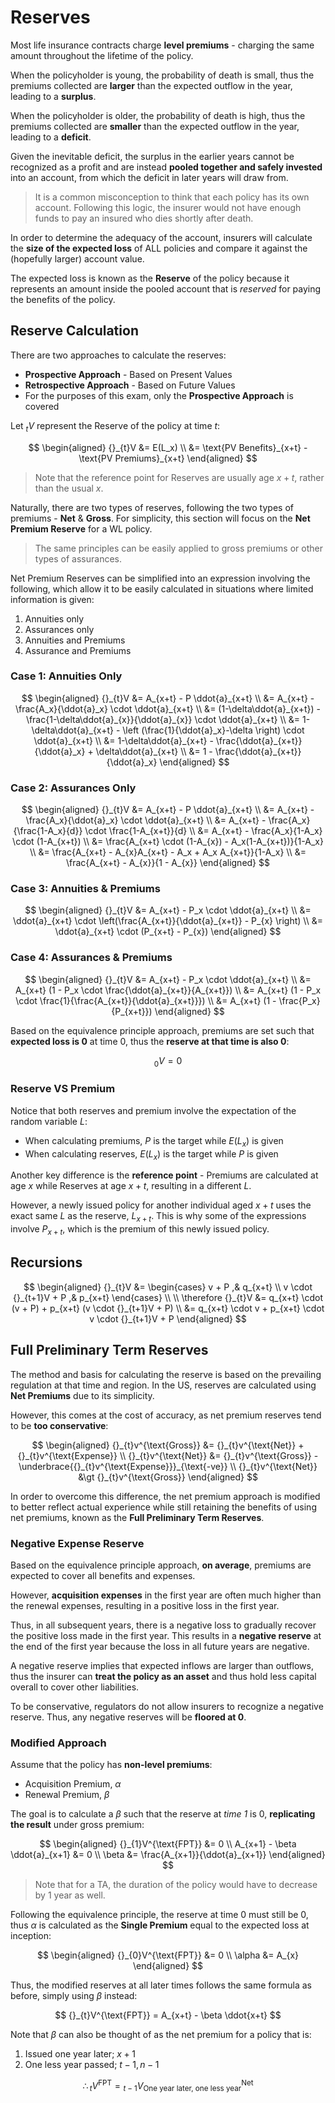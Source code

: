 # **Reserves**

Most life insurance contracts charge **level premiums** - charging the same amount throughout the lifetime of the policy.

When the policyholder is young, the probability of death is small, thus the premiums collected are **larger** than the expected outflow in the year, leading to a **surplus**.

When the policyholder is older, the probability of death is high, thus the premiums collected are **smaller** than the expected outflow in the year, leading to a **deficit**.

Given the inevitable deficit, the surplus in the earlier years cannot be recognized as a profit and are instead **pooled together and safely invested** into an account, from which the deficit in later years will draw from.

> It is a common misconception to think that each policy has its own account. Following this logic, the insurer would not have enough funds to pay an insured who dies shortly after death.

In order to determine the adequacy of the account, insurers will calculate the **size of the expected loss** of ALL policies and compare it against the (hopefully larger) account value.

The expected loss is known as the **Reserve** of the policy because it represents an amount inside the pooled account that is *reserved* for paying the benefits of the policy.

## **Reserve Calculation**

There are two approaches to calculate the reserves:

* **Prospective Approach** - Based on Present Values
* **Retrospective Approach** - Based on Future Values
* For the purposes of this exam, only the **Prospective Approach** is covered

Let ${}_{t}V$ represent the Reserve of the policy at time $t$:

$$
\begin{aligned}
    {}_{t}V
    &= E(L_x) \\
    &= \text{PV Benefits}_{x+t} - \text{PV Premiums}_{x+t}
\end{aligned}
$$

> Note that the reference point for Reserves are usually age $x+t$, rather than the usual $x$.

Naturally, there are two types of reserves, following the two types of premiums - **Net** & **Gross**. For simplicity, this section will focus on the **Net Premium Reserve** for a WL policy.

> The same principles can be easily applied to gross premiums or other types of assurances.

Net Premium Reserves can be simplified into an expression involving the following, which allow it to be easily calculated in situations where limited information is given:

1. Annuities only
2. Assurances only
3. Annuities and Premiums
4. Assurance and Premiums

### **Case 1: Annuities Only**

$$
\begin{aligned}
    {}_{t}V
    &= A_{x+t} - P \ddot{a}_{x+t} \\
    &= A_{x+t} - \frac{A_x}{\ddot{a}_x} \cdot \ddot{a}_{x+t} \\
    &= (1-\delta\ddot{a}_{x+t}) - \frac{1-\delta\ddot{a}_{x}}{\ddot{a}_{x}} \cdot \ddot{a}_{x+t} \\
    &= 1-\delta\ddot{a}_{x+t} - \left (\frac{1}{\ddot{a}_x}-\delta \right) \cdot \ddot{a}_{x+t} \\
    &= 1-\delta\ddot{a}_{x+t} - \frac{\ddot{a}_{x+t}}{\ddot{a}_x} + \delta\ddot{a}_{x+t} \\
    &= 1 - \frac{\ddot{a}_{x+t}}{\ddot{a}_x}
\end{aligned}
$$

### **Case 2: Assurances Only**

$$
\begin{aligned}
    {}_{t}V
    &= A_{x+t} - P \ddot{a}_{x+t} \\
    &= A_{x+t} - \frac{A_x}{\ddot{a}_x} \cdot \ddot{a}_{x+t} \\
    &= A_{x+t} - \frac{A_x}{\frac{1-A_x}{d}} \cdot \frac{1-A_{x+t}}{d} \\
    &= A_{x+t} - \frac{A_x}{1-A_x} \cdot (1-A_{x+t}) \\
    &= \frac{A_{x+t} \cdot (1-A_{x}) - A_x(1-A_{x+t})}{1-A_x} \\
    &= \frac{A_{x+t} - A_{x}A_{x+t} - A_x + A_x A_{x+t}}{1-A_x} \\
    &= \frac{A_{x+t} - A_{x}}{1 - A_{x}}
\end{aligned}
$$

### **Case 3: Annuities & Premiums**

$$
\begin{aligned}
    {}_{t}V
    &= A_{x+t} - P_x \cdot \ddot{a}_{x+t} \\
    &= \ddot{a}_{x+t} \cdot \left(\frac{A_{x+t}}{\ddot{a}_{x+t}} - P_{x} \right) \\
    &= \ddot{a}_{x+t} \cdot (P_{x+t} - P_{x})
\end{aligned}
$$

### **Case 4: Assurances & Premiums**

$$
\begin{aligned}
    {}_{t}V
    &= A_{x+t} - P_x \cdot \ddot{a}_{x+t} \\
    &= A_{x+t} (1 - P_x \cdot \frac{\ddot{a}_{x+t}}{A_{x+t}}) \\
    &= A_{x+t} (1 - P_x \cdot \frac{1}{\frac{A_{x+t}}{\ddot{a}_{x+t}}}) \\
    &= A_{x+t} (1 - \frac{P_x}{P_{x+t}})
\end{aligned}
$$

Based on the equivalence principle approach, premiums are set such that **expected loss is 0** at time 0, thus the **reserve at that time is also 0**:

$$
    {}_{0}V = 0
$$

### **Reserve VS Premium**

Notice that both reserves and premium involve the expectation of the random variable $L$:

* When calculating premiums, $P$ is the target while $E(L_x)$ is given
* When calculating reserves, $E(L_x)$ is the target while $P$ is given

Another key difference is the **reference point** - Premiums are calculated at age $x$ while Reserves at age $x+t$, resulting in a different $L$.

However, a newly issued policy for another individual aged $x+t$ uses the exact same $L$ as the reserve, $L_{x+t}$. This is why some of the expressions involve $P_{x+t}$, which is the premium of this newly issued policy.

## **Recursions**

$$
\begin{aligned}
    {}_{t}V
    &=
    \begin{cases}
        v + P ,& q_{x+t} \\
        v \cdot {}_{t+1}V + P ,& p_{x+t}
    \end{cases} \\
    \\
    \therefore
    {}_{t}V
    &= q_{x+t} \cdot (v + P) + p_{x+t} (v \cdot {}_{t+1}V + P) \\
    &= q_{x+t} \cdot v + p_{x+t} \cdot v \cdot {}_{t+1}V + P
\end{aligned}
$$

## **Full Preliminary Term Reserves**

The method and basis for calculating the reserve is based on the prevailing regulation at that time and region. In the US, reserves are calculated using **Net Premiums** due to its simplicity.

However, this comes at the cost of accuracy, as net premium reserves tend to be **too conservative**:

$$
\begin{aligned}
    {}_{t}v^{\text{Gross}} &= {}_{t}v^{\text{Net}} + {}_{t}v^{\text{Expense}} \\
    {}_{t}v^{\text{Net}} &= {}_{t}v^{\text{Gross}} - \underbrace{{}_{t}v^{\text{Expense}}}_{\text{-ve}} \\
    {}_{t}v^{\text{Net}} &\gt {}_{t}v^{\text{Gross}}
\end{aligned}
$$

In order to overcome this difference, the net premium approach is modified to better reflect actual experience while still retaining the benefits of using net premiums, known as the **Full Preliminary Term Reserves**.

### **Negative Expense Reserve**

Based on the equivalence principle approach, **on average**, premiums are expected to cover all benefits and expenses.

However, **acquisition expenses** in the first year are often much higher than the renewal expenses, resulting in a positive loss in the first year.

Thus, in all subsequent years, there is a negative loss to gradually recover the positive loss made in the first year. This results in a **negative reserve** at the end of the first year because the loss in all future years are negative.

A negative reserve implies that expected inflows are larger than outflows, thus the insurer can **treat the policy as an asset** and thus hold less capital overall to cover other liabilities.

To be conservative, regulators do not allow insurers to recognize a negative reserve. Thus, any negative reserves will be **floored at 0**.

### **Modified Approach**

Assume that the policy has **non-level premiums**:

* Acquisition Premium, $\alpha$
* Renewal Premium, $\beta$

The goal is to calculate a $\beta$ such that the reserve at *time 1* is 0, **replicating the result** under gross premium:

$$
\begin{aligned}
    {}_{1}V^{\text{FPT}} &= 0 \\
    A_{x+1} - \beta \ddot{a}_{x+1} &= 0 \\
    \beta &= \frac{A_{x+1}}{\ddot{a}_{x+1}}
\end{aligned}
$$

> Note that for a TA, the duration of the policy would have to decrease by 1 year as well.

Following the equivalence principle, the reserve at time 0 must still be 0, thus $\alpha$ is calculated as the **Single Premium** equal to the expected loss at inception:

$$
\begin{aligned}
    {}_{0}V^{\text{FPT}} &= 0 \\
    \alpha &= A_{x}
\end{aligned}
$$

Thus, the modified reserves at all later times follows the same formula as before, simply using $\beta$ instead:

$$
    {}_{t}V^{\text{FPT}} = A_{x+t} - \beta \ddot{x+t}
$$

Note that $\beta$ can also be thought of as the net premium for a policy that is:

1. Issued one year later; $x+1$
2. One less year passed; $t-1, n-1$

$$
    \therefore {}_{t}V^{\text{FPT}} = {}_{t-1}V^{\text{Net}}_{\text{One year later, one less year}}
$$

